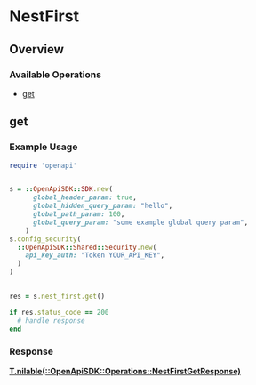 # NestFirst

## Overview

### Available Operations

* [get](#get)

## get

### Example Usage

```ruby
require 'openapi'


s = ::OpenApiSDK::SDK.new(
      global_header_param: true,
      global_hidden_query_param: "hello",
      global_path_param: 100,
      global_query_param: "some example global query param",
    )
s.config_security(
  ::OpenApiSDK::Shared::Security.new(
    api_key_auth: "Token YOUR_API_KEY",
  )
)

    
res = s.nest_first.get()

if res.status_code == 200
  # handle response
end

```

### Response

**[T.nilable(::OpenApiSDK::Operations::NestFirstGetResponse)](../../models/operations/nestfirstgetresponse.md)**

